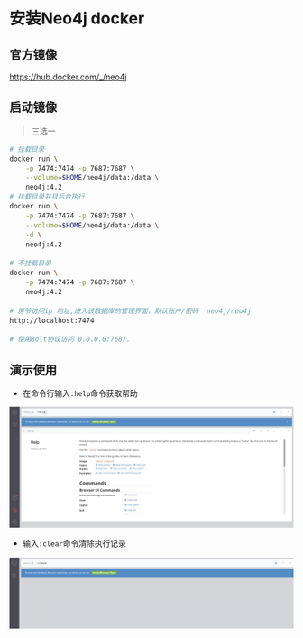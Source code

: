 #  安装Neo4j docker


## 官方镜像 


https://hub.docker.com/_/neo4j


## 启动镜像 

> 三选一
```bash 
# 挂载目录
docker run \
    -p 7474:7474 -p 7687:7687 \
    --volume=$HOME/neo4j/data:/data \
    neo4j:4.2
# 挂载目录并且后台执行
docker run \
    -p 7474:7474 -p 7687:7687 \
    --volume=$HOME/neo4j/data:/data \
    -d \
    neo4j:4.2

# 不挂载目录
docker run \
    -p 7474:7474 -p 7687:7687 \
    neo4j:4.2

# 房爷访问ip 地址,进入该数据库的管理界面，默认账户/密码  neo4j/neo4j  
http://localhost:7474

# 使用Bolt协议访问 0.0.0.0:7687.

```


## 演示使用  

* 在命令行输入``:help``命令获取帮助

![](./assets/2021-03-20-16-35-00.png)

* 输入``:clear``命令清除执行记录  


![](./assets/2021-03-20-16-35-46.png)

